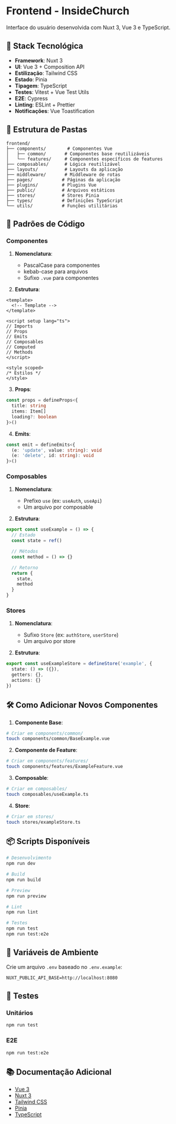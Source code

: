 # Frontend - InsideChurch

Interface do usuário desenvolvida com Nuxt 3, Vue 3 e TypeScript.

## 🚀 Stack Tecnológica

- **Framework**: Nuxt 3
- **UI**: Vue 3 + Composition API
- **Estilização**: Tailwind CSS
- **Estado**: Pinia
- **Tipagem**: TypeScript
- **Testes**: Vitest + Vue Test Utils
- **E2E**: Cypress
- **Linting**: ESLint + Prettier
- **Notificações**: Vue Toastification

## 📁 Estrutura de Pastas

```
frontend/
├── components/        # Componentes Vue
│   ├── common/       # Componentes base reutilizáveis
│   └── features/     # Componentes específicos de features
├── composables/      # Lógica reutilizável
├── layouts/          # Layouts da aplicação
├── middleware/       # Middleware de rotas
├── pages/           # Páginas da aplicação
├── plugins/         # Plugins Vue
├── public/          # Arquivos estáticos
├── stores/          # Stores Pinia
├── types/           # Definições TypeScript
└── utils/           # Funções utilitárias
```

## 🎨 Padrões de Código

### Componentes

1. **Nomenclatura**:
   - PascalCase para componentes
   - kebab-case para arquivos
   - Sufixo `.vue` para componentes

2. **Estrutura**:
```vue
<template>
  <!-- Template -->
</template>

<script setup lang="ts">
// Imports
// Props
// Emits
// Composables
// Computed
// Methods
</script>

<style scoped>
/* Estilos */
</style>
```

3. **Props**:
```typescript
const props = defineProps<{
  title: string
  items: Item[]
  loading?: boolean
}>()
```

4. **Emits**:
```typescript
const emit = defineEmits<{
  (e: 'update', value: string): void
  (e: 'delete', id: string): void
}>()
```

### Composables

1. **Nomenclatura**:
   - Prefixo `use` (ex: `useAuth`, `useApi`)
   - Um arquivo por composable

2. **Estrutura**:
```typescript
export const useExample = () => {
  // Estado
  const state = ref()

  // Métodos
  const method = () => {}

  // Retorno
  return {
    state,
    method
  }
}
```

### Stores

1. **Nomenclatura**:
   - Sufixo `Store` (ex: `authStore`, `userStore`)
   - Um arquivo por store

2. **Estrutura**:
```typescript
export const useExampleStore = defineStore('example', {
  state: () => ({}),
  getters: {},
  actions: {}
})
```

## 🛠️ Como Adicionar Novos Componentes

1. **Componente Base**:
```bash
# Criar em components/common/
touch components/common/BaseExample.vue
```

2. **Componente de Feature**:
```bash
# Criar em components/features/
touch components/features/ExampleFeature.vue
```

3. **Composable**:
```bash
# Criar em composables/
touch composables/useExample.ts
```

4. **Store**:
```bash
# Criar em stores/
touch stores/exampleStore.ts
```

## 📦 Scripts Disponíveis

```bash
# Desenvolvimento
npm run dev

# Build
npm run build

# Preview
npm run preview

# Lint
npm run lint

# Testes
npm run test
npm run test:e2e
```

## 🔧 Variáveis de Ambiente

Crie um arquivo `.env` baseado no `.env.example`:

```env
NUXT_PUBLIC_API_BASE=http://localhost:8080
```

## 🧪 Testes

### Unitários
```bash
npm run test
```

### E2E
```bash
npm run test:e2e
```

## 📚 Documentação Adicional

- [Vue 3](https://vuejs.org/)
- [Nuxt 3](https://nuxt.com/)
- [Tailwind CSS](https://tailwindcss.com/)
- [Pinia](https://pinia.vuejs.org/)
- [TypeScript](https://www.typescriptlang.org/)
